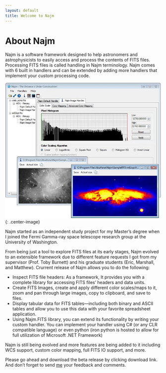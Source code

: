 ```yaml
---
layout: default
title: Welcome to Najm
---
```


# About Najm

Najm is a software framework designed to help astronomers and astrophysicists to easily access and process the contents of FITS files. Processing FITS files is called handling in Najm terminology. Najm comes with 6 built in handlers and can be extended by adding more handlers that implement your custom processing code.

![](assets/images/ss.app.jpg){: .center-image}

Najm started as an independent study project for my Master’s degree when I joined the Fermi Gamma-ray space telescope research group at the University of Washington.

From being just a tool to explore FITS files at its early stages, Najm evolved to an extensible framework due to different feature requests I got from my supervisor (Prof. Toby Burnett) and his graduate students (Eric, Marshall, and Matthew). Crurrent release of Najm allows you to do the following:

   - Inspect FITS file headers: As a framework, It provides you with a complete library for accessing FITS files’ headers and data units.
   - Create FITS Images, create and apply different color scales/maps to it, zoom and pan through large images, copy to clipboard, and save to files.
   - Display tabular data for FITS tables—including both binary and ASCII tables and allow you to use this data with your favorite spreadsheet application.
   - Using Najm.FITS library, you can extend its functionality by writing your custom handler. You can implement your handler using C# (or any CLR compatible language) or even python (iron python is hosted to allow for full utilization of Microsoft .NET Framework)

Najm is still being evolved and more features are being added to it including WCS support, custom color mapping, full FITS IO support, and more.

Please go ahead and download the beta release by clicking download link. And don’t forget to send [me](mailto:menein@uw.edu) your feedback and comments.
